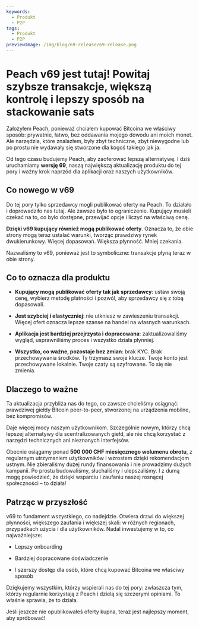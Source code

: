 ```yaml
---
keywords:
  - Produkt
  - P2P
tags:
  - Produkt
  - P2P
previewImage: /img/blog/69-release/69-release.png
---
```


# Peach v69 jest tutaj! Powitaj szybsze transakcje, większą kontrolę i lepszy sposób na stackowanie sats

Założyłem Peach, ponieważ chciałem kupować Bitcoina we właściwy sposób: prywatnie, łatwo, bez oddawania mojego dowodu ani moich monet. Ale narzędzia, które znalazłem, były zbyt techniczne, zbyt niewygodne lub po prostu nie wydawały się stworzone dla kogoś takiego jak ja.

Od tego czasu budujemy Peach, aby zaoferować lepszą alternatywę. I dziś uruchamiamy **wersję 69**, naszą największą aktualizację produktu do tej pory i ważny krok naprzód dla aplikacji oraz naszych użytkowników.

## Co nowego w v69

Do tej pory tylko sprzedawcy mogli publikować oferty na Peach. To działało i doprowadziło nas tutaj. Ale zawsze było to ograniczenie. Kupujący musieli czekać na to, co było dostępne, przewijać opcje i liczyć na właściwą cenę.

**Dzięki v69 kupujący również mogą publikować oferty**. Oznacza to, że obie strony mogą teraz ustalać warunki, tworząc prawdziwy rynek dwukierunkowy. Więcej dopasowań. Większa płynność. Mniej czekania.

Nazwaliśmy to v69, ponieważ jest to symboliczne: transakcje płyną teraz w obie strony.

## Co to oznacza dla produktu

- **Kupujący mogą publikować oferty tak jak sprzedawcy**: ustaw swoją cenę, wybierz metodę płatności i pozwól, aby sprzedawcy się z tobą dopasowali.

- **Jest szybciej i elastyczniej**: nie utkniesz w zawieszeniu transakcji. Więcej ofert oznacza lepsze szanse na handel na własnych warunkach.

- **Aplikacja jest bardziej przejrzysta i dopracowana**: zaktualizowaliśmy wygląd, usprawniliśmy proces i wszystko działa płynniej.

- **Wszystko, co ważne, pozostaje bez zmian**: brak KYC. Brak przechowywania środków. Ty trzymasz swoje klucze. Twoje konto jest przechowywane lokalnie. Twoje czaty są szyfrowane. To się nie zmienia.

## Dlaczego to ważne

Ta aktualizacja przybliża nas do tego, co zawsze chcieliśmy osiągnąć: prawdziwej giełdy Bitcoin peer-to-peer, stworzonej na urządzenia mobilne, bez kompromisów.

Daje więcej mocy naszym użytkownikom. Szczególnie nowym, którzy chcą lepszej alternatywy dla scentralizowanych giełd, ale nie chcą korzystać z narzędzi technicznych ani nieznanych interfejsów.

Obecnie osiągamy ponad **500 000 CHF miesięcznego wolumenu obrotu**, z regularnym utrzymaniem użytkowników i wzrostem dzięki rekomendacjom ustnym. Nie zbieraliśmy dużej rundy finansowania i nie prowadzimy dużych kampanii. Po prostu budowaliśmy, słuchaliśmy i ulepszaliśmy. I z dumą mogę powiedzieć, że dzięki wsparciu i zaufaniu naszej rosnącej społeczności – to działa! 

## Patrząc w przyszłość

v69 to fundament wszystkiego, co nadejdzie. Otwiera drzwi do większej płynności, większego zaufania i większej skali: w różnych regionach, przypadkach użycia i dla użytkowników. Nadal inwestujemy w to, co najważniejsze:

- Lepszy onboarding

- Bardziej dopracowane doświadczenie

- I szerszy dostęp dla osób, które chcą kupować Bitcoina we właściwy sposób

Dziękujemy wszystkim, którzy wspierali nas do tej pory: zwłaszcza tym, którzy regularnie korzystają z Peach i dzielą się szczerymi opiniami. To właśnie sprawia, że to działa.

Jeśli jeszcze nie opublikowałeś oferty kupna, teraz jest najlepszy moment, aby spróbować!
